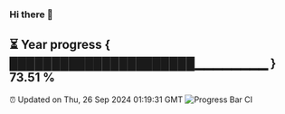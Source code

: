 ### Hi there 👋
⏳ Year progress { ██████████████████████▁▁▁▁▁▁▁▁ } 73.51 %
---
⏰ Updated on Thu, 26 Sep 2024 01:19:31 GMT
![Progress Bar CI](https://github.com/liununu/liununu/workflows/Progress%20Bar%20CI/badge.svg)
